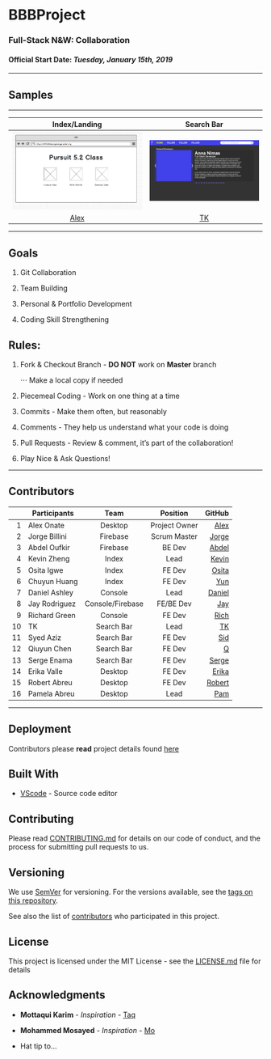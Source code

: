# BBBProject

### Full-Stack N&W: Collaboration 


#### Official Start Date:  *Tuesday, January 15th, 2019*
___

## Samples     
___
 | Index/Landing | Search Bar |
:---:|:---:| 
|![wireframe of index page](/assets/images/wire.png)| ![illustration of index page with program colors](/assets/images/TK_mockup.png)
 [Alex](https://github.com/aionate0812)| [TK](https://github.com/Karan-Taneja)

___

## Goals

1. Git Collaboration

2. Team Building

3. Personal & Portfolio Development 

4. Coding Skill Strengthening 


## Rules:

1. Fork & Checkout Branch - **DO NOT** work on **Master** branch

    ⋅⋅⋅ Make a local copy if needed

2. Piecemeal Coding - Work on one thing at a time

3. Commits - Make them often, but reasonably

4. Comments - They help us understand what your code is doing

5. Pull Requests - Review & comment, it’s part of the collaboration!

6. Play Nice & Ask Questions!

___

## Contributors

|   | Participants  | Team             | Position       | GitHub                                         |
|--:| ------------- |:----------------:|:--------------:|-----------------------------------------------:|
| 1 | Alex Onate    | Desktop          |  Project Owner |[Alex](https://github.com/aionate0812)          |
| 2 | Jorge Billini | Firebase         |  Scrum Master  |[Jorge](https://github.com/JorgeBillini)        |
| 3 | Abdel Oufkir  | Firebase         |  BE Dev        |[Abdel](https://github.com/AbdelOufkir1)        |
| 4 | Kevin Zheng   | Index            |  Lead          |[Kevin](https://github.com/Knkjett)             |
| 5 | Osita Igwe    | Index            |  FE Dev        |[Osita](https://github.com/oigwe)               |
| 6 | Chuyun Huang  | Index            |  FE Dev        |[Yun](https://github.com/chuyunhuang)           |
| 7 | Daniel Ashley | Console          |  Lead          |[Daniel](https://github.com/DanielEduardoAshley)|
| 8 | Jay Rodriguez | Console/Firebase |  FE/BE Dev     |[Jay](https://github.com/JayRodrig)             |
| 9 | Richard Green | Console          |  FE Dev        |[Rich](https://github.com/rgreen11)             |
| 10| TK            | Search Bar       |  Lead          |[TK](https://github.com/Karan-Taneja)           |
| 11| Syed Aziz     | Search Bar       |  FE Dev        |[Sid](https://github.com/syedaziz27)            |
| 12| Qiuyun Chen   | Search Bar       |  FE Dev        |[Q](https://github.com/qiuyunchen)              |
| 13| Serge Enama   | Search Bar       |  FE Dev        |[Serge](https://github.com/Senama)              |
| 14| Erika Valle   | Desktop          |  FE Dev        |[Erika](https://github.com/Eyiperez)            |
| 15| Robert Abreu  | Desktop          |  FE Dev        |[Robert](https://github.com/FiveEightyEight)    |
| 16| Pamela Abreu  | Desktop          |  Lead          |[Pam](https://github.com/pamelaabreu)           |

___


## Deployment

Contributors please **read** project details found [here](/DETAILS.md)

## Built With


* [VScode](https://code.visualstudio.com/) -  Source code editor 


## Contributing

Please read [CONTRIBUTING.md](/CONTRIBUTING.md) for details on our code of conduct, and the process for submitting pull requests to us.

## Versioning

We use [SemVer](http://semver.org/) for versioning. For the versions available, see the [tags on this repository](/CHANGELOG.md). 



See also the list of [contributors](https://github.com/your/project/contributors) who participated in this project.

## License

This project is licensed under the MIT License - see the [LICENSE.md](LICENSE.md) file for details

## Acknowledgments

* **Mottaqui Karim** - *Inspiration* - [Taq](https://github.com/mottaquikarim)
* **Mohammed Mosayed** - *Inspiration* - [Mo](https://github.com/mmosayed)

* Hat tip to...

